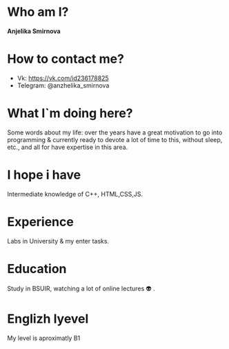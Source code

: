 # Who am I?  
__Anjelika Smirnova__  
# How to contact me?  
* Vk: https://vk.com/id236178825  
* Telegram: @anzhelika_smirnova  
# What I`m doing here?   
Some words about my life: over the years have a great motivation to go into programming & currently ready to devote a lot of time to this, without sleep, etc., and all for have expertise in this area.
# I hope i have  
Intermediate knowledge of C++, HTML,CSS,JS.
# Experience   
Labs in University & my enter tasks.
# Education  
Study in BSUIR, watching a lot of online lectures :alien: .
# Englizh lyevel  
My level is aproximatly B1
